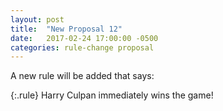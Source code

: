 ```yaml
---
layout: post
title:  "New Proposal 12"
date:   2017-02-24 17:00:00 -0500
categories: rule-change proposal
---
```

A new rule will be added that says:

{:.rule}
Harry Culpan immediately wins the game!
